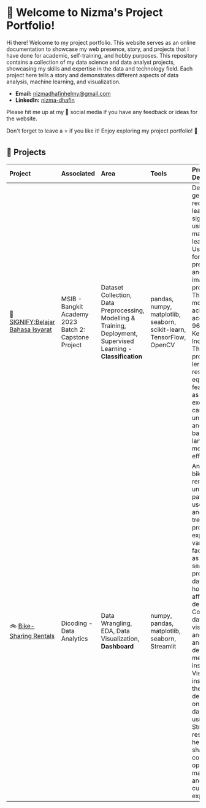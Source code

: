 # 👋 Welcome to Nizma's Project Portfolio!

Hi there! Welcome to my project portfolio. This website serves as an online documentation to showcase my web presence, story, and projects that I have done for academic, self-training, and hobby purposes. This repository contains a collection of my data science and data analyst projects, showcasing my skills and expertise in the data and technology field. Each project here tells a story and demonstrates different aspects of data analysis, machine learning, and visualization.

- **Email:** nizmadhafinhelmy@gmail.com
- **LinkedIn:** [nizma-dhafin](https://linkedin.com/in/nizma-dhafin)

Please hit me up at my 📱 social media if you have any feedback or ideas for the website.

Don't forget to leave a ⭐ if you like it! Enjoy exploring my project portfolio! 🚀



## 📂 Projects

|Project|Associated|Area|Tools|Project Description|
|:-------|:-------|:-------|:-------|:-------|
|🤖[SIGNIFY:Belajar Bahasa Isyarat](https://github.com/nizma123/Signify-ML)|MSIB - Bangkit Academy 2023 Batch 2: Capstone Project|Dataset Collection, Data Preprocessing, Modelling & Training, Deployment, Supervised Learning - **Classification**|pandas, numpy, matplotlib, seaborn, scikit-learn, TensorFlow, OpenCV|Developed a gesture recognition to learn basic sign language using machine learning. Used OpenCV for image preprocessing and **CNN** for image processing. The best model achieved an accuracy of 96% using Keras InceptionV3. The project provides lerning resources equipped with features such as several exercises that can help to understand and learn the basic of sign language more effectively.|
|🚲 [Bike-Sharing Rentals](https://github.com/nizma123/Bike-Sharing)|Dicoding - Data Analytics|Data Wrangling, EDA, Data Visualization, **Dashboard**|numpy, pandas, matplotlib, seaborn, Streamlit|Analyzing a bike-sharing rental to uncover patterns in user behavior and rental trends. This project explores how various factors such as weather, season, precipitation, day of week, hour of day affect rental demand. Conducted a data cleaning, visualization, and statistical analysis to derive meaningful insights. Visualized insights about the user demographics on a dashboard using Streamlit. The result can help bike-sharing companies optimize fleet management and improve customer experience.|
